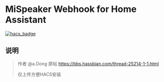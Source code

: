 

# MiSpeaker Webhook for Home Assistant

[![hacs_badge](https://img.shields.io/badge/HACS-Default-orange.svg)](https://github.com/custom-components/hacs)

## 说明

> 作者 @a.Dong
> 原帖 https://bbs.hassbian.com/thread-25214-1-1.html 
> 
> 仅上传方便HACS安装